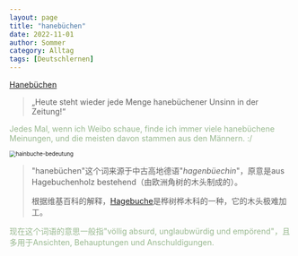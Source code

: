 ```yaml
---
layout: page
title: "hanebüchen"
date: 2022-11-01
author: Sommer
category: Alltag
tags: [Deutschlernen]
---
```


[Hanebüchen](https://learngerman.dw.com/de/hanebüchen/a-45032773)

> „Heute steht wieder jede Menge hanebüchener Unsinn in der Zeitung!“

<font style="color:#98B88F">Jedes Mal, wenn ich Weibo schaue, finde ich immer viele hanebüchene Meinungen, und die meisten davon stammen aus den Männern. :/ </font>



<img src="https://img.gartenjournal.net/wp-content/uploads/hainbuche-bedeutung-400x266.jpg" alt="hainbuche-bedeutung" style="zoom:70%;" />

> "hanebüchen"这个词来源于中古高地德语"*hagenbüechin*"，原意是aus Hagebuchenholz bestehend（由欧洲角树的木头制成的）。
>
> 根据维基百科的解释，[Hagebuche](https://de.wikipedia.org/wiki/Hainbuche)是桦树桦木科的一种，它的木头极难加工。

<font style="color:#98B88F">现在这个词语的意思一般指"völlig absurd, unglaubwürdig und empörend"，且多用于Ansichten, Behauptungen und Anschuldigungen.</font>

